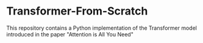 # Transformer-From-Scratch
This repository contains a Python implementation of the Transformer model introduced in the paper "Attention is All You Need" 
